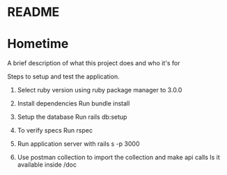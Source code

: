 # README

# Hometime

A brief description of what this project does and who it's for

Steps to setup and test the application.

1) Select ruby version using ruby package manager to 3.0.0

2) Install dependencies
    Run bundle install
3) Setup the database
    Run rails db:setup 
4) To verify specs
    Run rspec 
5) Run application server with 
    rails s -p 3000
6) Use postman collection to import the collection and make api calls
   Is it available inside /doc

